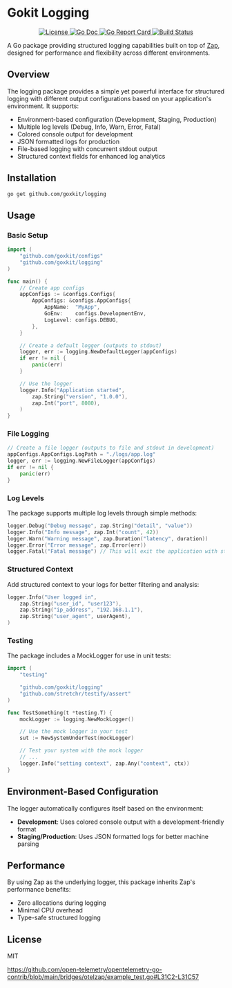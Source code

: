 # Gokit Logging

<p align="center">
  <a href="https://github.com/goxkit/logging/blob/main/LICENSE">
    <img src="https://img.shields.io/badge/License-MIT-blue.svg" alt="License">
  </a>
  <a href="https://pkg.go.dev/github.com/goxkit/logging">
    <img src="https://godoc.org/github.com/goxkit/logging?status.svg" alt="Go Doc">
  </a>
  <a href="https://goreportcard.com/report/github.com/goxkit/logging">
    <img src="https://goreportcard.com/badge/github.com/goxkit/logging" alt="Go Report Card">
  </a>
  <a href="https://github.com/goxkit/logging/actions">
    <img src="https://github.com/goxkit/logging/actions/workflows/action.yml/badge.svg?branch=main" alt="Build Status">
  </a>
</p>

A Go package providing structured logging capabilities built on top of [Zap](https://github.com/uber-go/zap), designed for performance and flexibility across different environments.

## Overview

The logging package provides a simple yet powerful interface for structured logging with different output configurations based on your application's environment. It supports:

- Environment-based configuration (Development, Staging, Production)
- Multiple log levels (Debug, Info, Warn, Error, Fatal)
- Colored console output for development
- JSON formatted logs for production
- File-based logging with concurrent stdout output
- Structured context fields for enhanced log analytics

## Installation

```bash
go get github.com/goxkit/logging
```

## Usage

### Basic Setup

```go
import (
    "github.com/goxkit/configs"
    "github.com/goxkit/logging"
)

func main() {
    // Create app configs
    appConfigs := &configs.Configs{
        AppConfigs: &configs.AppConfigs{
            AppName:  "MyApp",
            GoEnv:    configs.DevelopmentEnv,
            LogLevel: configs.DEBUG,
        },
    }

    // Create a default logger (outputs to stdout)
    logger, err := logging.NewDefaultLogger(appConfigs)
    if err != nil {
        panic(err)
    }

    // Use the logger
    logger.Info("Application started",
        zap.String("version", "1.0.0"),
        zap.Int("port", 8080),
    )
}
```

### File Logging

```go
// Create a file logger (outputs to file and stdout in development)
appConfigs.AppConfigs.LogPath = "./logs/app.log"
logger, err := logging.NewFileLogger(appConfigs)
if err != nil {
    panic(err)
}
```

### Log Levels

The package supports multiple log levels through simple methods:

```go
logger.Debug("Debug message", zap.String("detail", "value"))
logger.Info("Info message", zap.Int("count", 42))
logger.Warn("Warning message", zap.Duration("latency", duration))
logger.Error("Error message", zap.Error(err))
logger.Fatal("Fatal message") // This will exit the application with status code 1
```

### Structured Context

Add structured context to your logs for better filtering and analysis:

```go
logger.Info("User logged in",
    zap.String("user_id", "user123"),
    zap.String("ip_address", "192.168.1.1"),
    zap.String("user_agent", userAgent),
)
```

### Testing

The package includes a MockLogger for use in unit tests:

```go
import (
    "testing"

    "github.com/goxkit/logging"
    "github.com/stretchr/testify/assert"
)

func TestSomething(t *testing.T) {
    mockLogger := logging.NewMockLogger()

    // Use the mock logger in your test
    sut := NewSystemUnderTest(mockLogger)

    // Test your system with the mock logger
    // ...
    logger.Info("setting context", zap.Any("context", ctx))
}
```

## Environment-Based Configuration

The logger automatically configures itself based on the environment:

- **Development**: Uses colored console output with a development-friendly format
- **Staging/Production**: Uses JSON formatted logs for better machine parsing

## Performance

By using Zap as the underlying logger, this package inherits Zap's performance benefits:
- Zero allocations during logging
- Minimal CPU overhead
- Type-safe structured logging

## License

MIT



https://github.com/open-telemetry/opentelemetry-go-contrib/blob/main/bridges/otelzap/example_test.go#L31C2-L31C57
